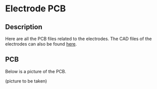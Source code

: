 # Electrode PCB

## Description

Here are all the PCB files related to the electrodes. The CAD files of the electrodes can also be found [here](https://github.com/Hackuarium/ion-mobility/tree/master/catia).

## PCB

Below is a picture of the PCB. 

(picture to be taken)
